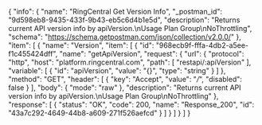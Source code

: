{
  "info": {
    "name": "RingCentral Get Version Info",
    "_postman_id": "9d598eb8-9435-433f-9b43-eb5c6d4b1e5d",
    "description": "Returns current API version info by apiVersion.\nUsage Plan Group\nNoThrottling",
    "schema": "https://schema.getpostman.com/json/collection/v2.0.0/"
  },
  "item": [
    {
      "name": "Version",
      "item": [
        {
          "id": "968ecb9f-fffa-4db2-a5ee-f1c455424dff",
          "name": "getApiVersion",
          "request": {
            "url": {
              "protocol": "http",
              "host": "platform.ringcentral.com",
              "path": [
                "restapi/:apiVersion"
              ],
              "variable": [
                {
                  "id": "apiVersion",
                  "value": "{}",
                  "type": "string"
                }
              ]
            },
            "method": "GET",
            "header": [
              {
                "key": "Accept",
                "value": "*/*",
                "disabled": false
              }
            ],
            "body": {
              "mode": "raw"
            },
            "description": "Returns current API version info by apiVersion.\nUsage Plan Group\nNoThrottling"
          },
          "response": [
            {
              "status": "OK",
              "code": 200,
              "name": "Response_200",
              "id": "43a7c292-4649-44b8-a609-271f526aefcd"
            }
          ]
        }
      ]
    }
  ]
}